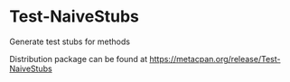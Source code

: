 # Test-NaiveStubs
Generate test stubs for methods

Distribution package can be found at https://metacpan.org/release/Test-NaiveStubs
